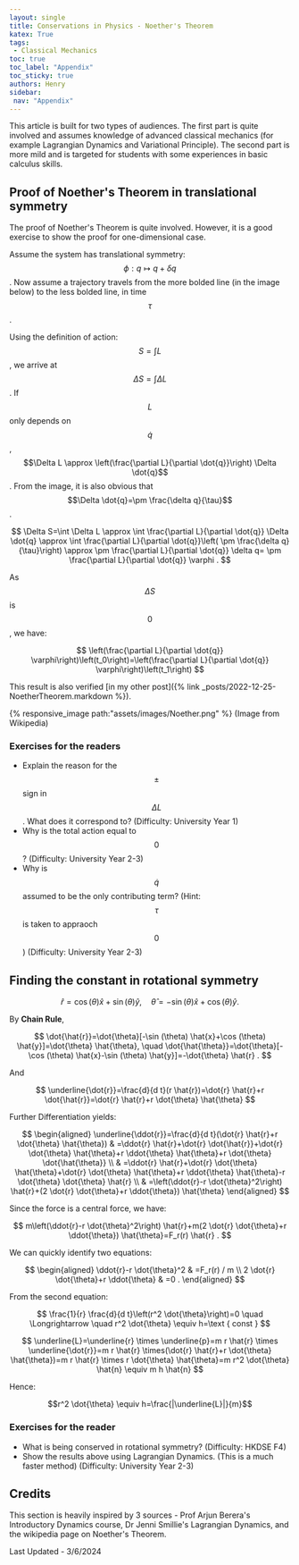 ```yaml
---
layout: single
title: Conservations in Physics - Noether's Theorem 
katex: True
tags: 
 - Classical Mechanics
toc: true
toc_label: "Appendix"
toc_sticky: true
authors: Henry
sidebar:
 nav: "Appendix"
---
```


This article is built for two types of audiences. The first part is quite involved and assumes knowledge of advanced classical mechanics (for example Lagrangian Dynamics and Variational Principle). The second part is more mild and is targeted for students with some experiences in basic calculus skills. 

## Proof of Noether's Theorem in translational symmetry 

The proof of Noether's Theorem is quite involved. However, it is a good exercise to show the proof for one-dimensional case. 

Assume the system has translational symmetry: $$\phi: q \mapsto q + \delta q$$. Now assume a trajectory travels from the more bolded line (in the image below) to the less bolded line, in time $$\tau$$. 


Using the definition of action: $$S = \int L$$, we arrive at $$\Delta S=\int \Delta L$$. If $$L$$ only depends on $$\dot{q}$$, $$\Delta L \approx \left(\frac{\partial L}{\partial \dot{q}}\right) \Delta \dot{q}$$. From the image, it is also obvious that $$\Delta \dot{q}=\pm \frac{\delta q}{\tau}$$.

$$
\Delta S=\int \Delta L \approx \int \frac{\partial L}{\partial \dot{q}} \Delta \dot{q} \approx \int \frac{\partial L}{\partial \dot{q}}\left( \pm \frac{\delta q}{\tau}\right) \approx \pm \frac{\partial L}{\partial \dot{q}} \delta q= \pm \frac{\partial L}{\partial \dot{q}} \varphi .
$$

As $$\Delta S$$ is $$0$$, we have:

$$
\left(\frac{\partial L}{\partial \dot{q}} \varphi\right)\left(t_0\right)=\left(\frac{\partial L}{\partial \dot{q}} \varphi\right)\left(t_1\right)
$$

This result is also verified [in my other post]({% link _posts/2022-12-25-NoetherTheorem.markdown %}).


{% responsive_image path:"assets/images/Noether.png" %}
(Image from Wikipedia)

### Exercises for the readers
 - Explain the reason for the $$\pm$$ sign in $$\Delta L$$. What does it correspond to? (Difficulty: University Year 1)
 - Why is the total action equal to $$0$$? (Difficulty: University Year 2-3)
 - Why is $$\dot{q}$$ assumed to be the only contributing term? (Hint: $$\tau$$ is taken to appraoch $$0$$) (Difficulty: University Year 2-3)

## Finding the constant in rotational symmetry

$$
\hat{r}=\cos (\theta) \hat{x}+\sin (\theta) \hat{y}, \quad \hat{\theta}=-\sin (\theta) \hat{x}+\cos (\theta) \hat{y} .
$$

By **Chain Rule**,

$$
\dot{\hat{r}}=\dot{\theta}[-\sin (\theta) \hat{x}+\cos (\theta) \hat{y}]=\dot{\theta} \hat{\theta}, \quad \dot{\hat{\theta}}=\dot{\theta}[-\cos (\theta) \hat{x}-\sin (\theta) \hat{y}]=-\dot{\theta} \hat{r} .
$$

And 

$$
\underline{\dot{r}}=\frac{d}{d t}(r \hat{r})=\dot{r} \hat{r}+r \dot{\hat{r}}=\dot{r} \hat{r}+r \dot{\theta} \hat{\theta}
$$

Further Differentiation yields:

$$
\begin{aligned}
\underline{\ddot{r}}=\frac{d}{d t}(\dot{r} \hat{r}+r \dot{\theta} \hat{\theta}) & =\ddot{r} \hat{r}+\dot{r} \dot{\hat{r}}+\dot{r} \dot{\theta} \hat{\theta}+r \ddot{\theta} \hat{\theta}+r \dot{\theta} \dot{\hat{\theta}} \\
& =\ddot{r} \hat{r}+\dot{r} \dot{\theta} \hat{\theta}+\dot{r} \dot{\theta} \hat{\theta}+r \ddot{\theta} \hat{\theta}-r \dot{\theta} \dot{\theta} \hat{r} \\
& =\left(\ddot{r}-r \dot{\theta}^2\right) \hat{r}+(2 \dot{r} \dot{\theta}+r \ddot{\theta}) \hat{\theta}
\end{aligned}
$$

Since the force is a central force, we have:

$$
m\left(\ddot{r}-r \dot{\theta}^2\right) \hat{r}+m(2 \dot{r} \dot{\theta}+r \ddot{\theta}) \hat{\theta}=F_r(r) \hat{r} .
$$

We can quickly identify two equations:

$$
\begin{aligned}
\ddot{r}-r \dot{\theta}^2 & =F_r(r) / m \\
2 \dot{r} \dot{\theta}+r \ddot{\theta} & =0 .
\end{aligned}
$$

From the second equation:

$$
\frac{1}{r} \frac{d}{d t}\left(r^2 \dot{\theta}\right)=0 \quad \Longrightarrow \quad r^2 \dot{\theta} \equiv h=\text { const }
$$

$$
\underline{L}=\underline{r} \times \underline{p}=m r \hat{r} \times \underline{\dot{r}}=m r \hat{r} \times(\dot{r} \hat{r}+r \dot{\theta} \hat{\theta})=m r \hat{r} \times r \dot{\theta} \hat{\theta}=m r^2 \dot{\theta} \hat{n} \equiv m h \hat{n}
$$

Hence:

$$r^2 \dot{\theta} \equiv h=\frac{|\underline{L}|}{m}$$

### Exercises for the reader
 - What is being conserved in rotational symmetry? (Difficulty: HKDSE F4)
 - Show the results above using Lagrangian Dynamics. (This is a much faster method) (Difficulty: University Year 2-3)
 
## Credits
This section is heavily inspired by 3 sources - Prof Arjun Berera's Introductory Dynamics course, Dr Jenni Smillie's Lagrangian Dynamics, and the wikipedia page on Noether's Theorem.

Last Updated - 3/6/2024








